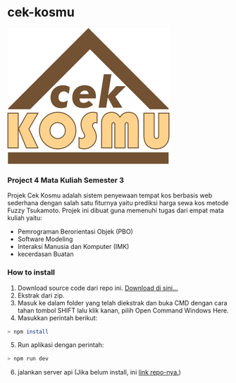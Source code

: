# cek-kosmu
![Logo](https://github.com/alvif/cek-kosmu/blob/main/public/assets/logo.png?raw=true)
### Project 4 Mata Kuliah Semester 3
Projek Cek Kosmu adalah sistem penyewaan tempat kos berbasis web sederhana dengan salah satu fiturnya
yaitu prediksi harga sewa kos metode Fuzzy Tsukamoto. Projek ini dibuat guna memenuhi tugas dari empat mata kuliah
yaitu: 

- Pemrograman Berorientasi Objek (PBO)
- Software Modeling
- Interaksi Manusia dan Komputer (IMK)
- kecerdasan Buatan

### How to install
1. Download source code dari repo ini. [Download di sini...](https://github.com/alvif/cek-kosmu/archive/main.zip)
2. Ekstrak dari zip.
3. Masuk ke dalam folder yang telah diekstrak dan buka CMD dengan cara tahan tombol SHIFT lalu klik kanan, pilih Open Command Windows Here.
4. Masukkan perintah berikut: 
```sh
> npm install
```
5. Run aplikasi dengan perintah:
```sh
> npm run dev
```
6. jalankan server api (Jika belum install, ini [link repo-nya.](https://github.com/alvif/cek-kosmu-server))
